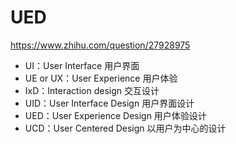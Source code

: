 # UED


https://www.zhihu.com/question/27928975


* UI：User Interface 用户界面
* UE or UX：User Experience 用户体验
* IxD：Interaction design 交互设计
* UID：User Interface Design 用户界面设计
* UED：User Experience Design 用户体验设计
* UCD：User Centered Design 以用户为中心的设计





